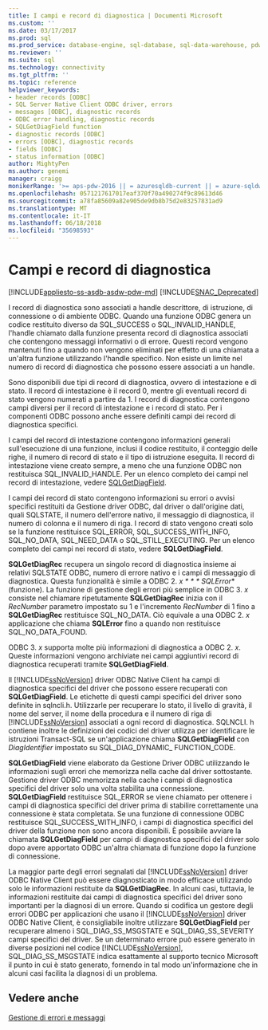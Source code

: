 ```yaml
---
title: I campi e record di diagnostica | Documenti Microsoft
ms.custom: ''
ms.date: 03/17/2017
ms.prod: sql
ms.prod_service: database-engine, sql-database, sql-data-warehouse, pdw
ms.reviewer: ''
ms.suite: sql
ms.technology: connectivity
ms.tgt_pltfrm: ''
ms.topic: reference
helpviewer_keywords:
- header records [ODBC]
- SQL Server Native Client ODBC driver, errors
- messages [ODBC], diagnostic records
- ODBC error handling, diagnostic records
- SQLGetDiagField function
- diagnostic records [ODBC]
- errors [ODBC], diagnostic records
- fields [ODBC]
- status information [ODBC]
author: MightyPen
ms.author: genemi
manager: craigg
monikerRange: '>= aps-pdw-2016 || = azuresqldb-current || = azure-sqldw-latest || >= sql-server-2016 || = sqlallproducts-allversions'
ms.openlocfilehash: 0571217617017eaf370f70a490274f9c89613d46
ms.sourcegitcommit: a78fa85609a82e905de9db8b75d2e83257831ad9
ms.translationtype: MT
ms.contentlocale: it-IT
ms.lasthandoff: 06/18/2018
ms.locfileid: "35698593"
---
```

# <a name="diagnostic-records-and-fields"></a>Campi e record di diagnostica
[!INCLUDE[appliesto-ss-asdb-asdw-pdw-md](../../includes/appliesto-ss-asdb-asdw-pdw-md.md)]
[!INCLUDE[SNAC_Deprecated](../../includes/snac-deprecated.md)]

  I record di diagnostica sono associati a handle descrittore, di istruzione, di connessione o di ambiente ODBC. Quando una funzione ODBC genera un codice restituito diverso da SQL_SUCCESS o SQL_INVALID_HANDLE, l'handle chiamato dalla funzione presenta record di diagnostica associati che contengono messaggi informativi o di errore. Questi record vengono mantenuti fino a quando non vengono eliminati per effetto di una chiamata a un'altra funzione utilizzando l'handle specifico. Non esiste un limite nel numero di record di diagnostica che possono essere associati a un handle.  
  
 Sono disponibili due tipi di record di diagnostica, ovvero di intestazione e di stato. Il record di intestazione è il record 0, mentre gli eventuali record di stato vengono numerati a partire da 1. I record di diagnostica contengono campi diversi per il record di intestazione e i record di stato. Per i componenti ODBC possono anche essere definiti campi dei record di diagnostica specifici.  
  
 I campi del record di intestazione contengono informazioni generali sull'esecuzione di una funzione, inclusi il codice restituito, il conteggio delle righe, il numero di record di stato e il tipo di istruzione eseguita. Il record di intestazione viene creato sempre, a meno che una funzione ODBC non restituisca SQL_INVALID_HANDLE. Per un elenco completo dei campi nel record di intestazione, vedere [SQLGetDiagField](../../relational-databases/native-client-odbc-api/sqlgetdiagfield.md).  
  
 I campi dei record di stato contengono informazioni su errori o avvisi specifici restituiti da Gestione driver ODBC, dal driver o dall'origine dati, quali SQLSTATE, il numero dell'errore nativo, il messaggio di diagnostica, il numero di colonna e il numero di riga. I record di stato vengono creati solo se la funzione restituisce SQL_ERROR, SQL_SUCCESS_WITH_INFO, SQL_NO_DATA, SQL_NEED_DATA o SQL_STILL_EXECUTING. Per un elenco completo dei campi nei record di stato, vedere **SQLGetDiagField**.  
  
 **SQLGetDiagRec** recupera un singolo record di diagnostica insieme ai relativi SQLSTATE ODBC, numero di errore nativo e i campi di messaggio di diagnostica. Questa funzionalità è simile a ODBC 2. *x * * * SQLError** (funzione). La funzione di gestione degli errori più semplice in ODBC 3. *x* consiste nel chiamare ripetutamente **SQLGetDiagRec** inizia con il *RecNumber* parametro impostato su 1 e l'incremento *RecNumber* di 1 fino a **SQLGetDiagRec** restituisce SQL_NO_DATA. Ciò equivale a una ODBC 2. *x* applicazione che chiama **SQLError** fino a quando non restituisce SQL_NO_DATA_FOUND.  
  
 ODBC 3. *x* supporta molte più informazioni di diagnostica a ODBC 2. *x*. Queste informazioni vengono archiviate nei campi aggiuntivi record di diagnostica recuperati tramite **SQLGetDiagField**.  
  
 Il [!INCLUDE[ssNoVersion](../../includes/ssnoversion-md.md)] driver ODBC Native Client ha campi di diagnostica specifici del driver che possono essere recuperati con **SQLGetDiagField**. Le etichette di questi campi specifici del driver sono definite in sqlncli.h. Utilizzarle per recuperare lo stato, il livello di gravità, il nome del server, il nome della procedura e il numero di riga di [!INCLUDE[ssNoVersion](../../includes/ssnoversion-md.md)] associati a ogni record di diagnostica. SQLNCLI. h contiene inoltre le definizioni dei codici del driver utilizza per identificare le istruzioni Transact-SQL se un'applicazione chiama **SQLGetDiagField** con *DiagIdentifier* impostato su SQL_DIAG_DYNAMIC_ FUNCTION_CODE.  
  
 **SQLGetDiagField** viene elaborato da Gestione Driver ODBC utilizzando le informazioni sugli errori che memorizza nella cache dal driver sottostante. Gestione driver ODBC memorizza nella cache i campi di diagnostica specifici del driver solo una volta stabilita una connessione. **SQLGetDiagField** restituisce SQL_ERROR se viene chiamato per ottenere i campi di diagnostica specifici del driver prima di stabilire correttamente una connessione è stata completata. Se una funzione di connessione ODBC restituisce SQL_SUCCESS_WITH_INFO, i campi di diagnostica specifici del driver della funzione non sono ancora disponibili. È possibile avviare la chiamata **SQLGetDiagField** per campi di diagnostica specifici del driver solo dopo avere apportato ODBC un'altra chiamata di funzione dopo la funzione di connessione.  
  
 La maggior parte degli errori segnalati dal [!INCLUDE[ssNoVersion](../../includes/ssnoversion-md.md)] driver ODBC Native Client può essere diagnosticato in modo efficace utilizzando solo le informazioni restituite da **SQLGetDiagRec**. In alcuni casi, tuttavia, le informazioni restituite dai campi di diagnostica specifici del driver sono importanti per la diagnosi di un errore. Quando si codifica un gestore degli errori ODBC per applicazioni che usano il [!INCLUDE[ssNoVersion](../../includes/ssnoversion-md.md)] driver ODBC Native Client, è consigliabile inoltre utilizzare **SQLGetDiagField** per recuperare almeno i SQL_DIAG_SS_MSGSTATE e SQL_DIAG_SS_SEVERITY campi specifici del driver. Se un determinato errore può essere generato in diverse posizioni nel codice [!INCLUDE[ssNoVersion](../../includes/ssnoversion-md.md)], SQL_DIAG_SS_MSGSTATE indica esattamente al supporto tecnico Microsoft il punto in cui è stato generato, fornendo in tal modo un'informazione che in alcuni casi facilita la diagnosi di un problema.  
  
## <a name="see-also"></a>Vedere anche  
 [Gestione di errori e messaggi](../../relational-databases/native-client-odbc-error-messages/handling-errors-and-messages.md)  
  
  
